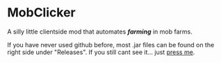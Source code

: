 # MobClicker
A silly little clientside mod that automates ***farming*** in mob farms.

If you have never used github before, most .jar files can be found on 
the right side under "Releases". If you still cant see it... just
[press me](https://github.com/Godlia/MobClicker/releases/tag/Release).

